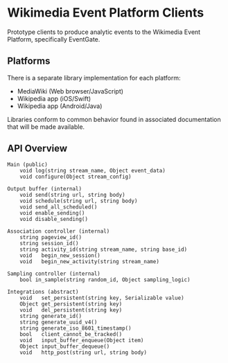 # Wikimedia Event Platform Clients

Prototype clients to produce analytic events to the Wikimedia Event Platform,
specifically EventGate. 

## Platforms

There is a separate library implementation for each platform:

- MediaWiki (Web browser/JavaScript)
- Wikipedia app (iOS/Swift)
- Wikipedia app (Android/Java)

Libraries conform to common behavior found in associated documentation that
will be made available.

## API Overview

```
Main (public)
    void log(string stream_name, Object event_data)
    void configure(Object stream_config)

Output buffer (internal)
    void send(string url, string body)
    void schedule(string url, string body)
    void send_all_scheduled()
    void enable_sending()
    void disable_sending()

Association controller (internal)
    string pageview_id()
    string session_id()
    string activity_id(string stream_name, string base_id)
    void   begin_new_session()
    void   begin_new_activity(string stream_name)

Sampling controller (internal)
    bool in_sample(string random_id, Object sampling_logic)

Integrations (abstract)
    void   set_persistent(string key, Serializable value)
    Object get_persistent(string key)
    void   del_persistent(string key)
    string generate_id()
    string generate_uuid_v4()
    string generate_iso_8601_timestamp()
    bool   client_cannot_be_tracked()
    void   input_buffer_enqueue(Object item)
    Object input_buffer_dequeue()
    void   http_post(string url, string body)
```
